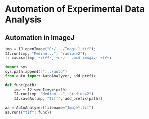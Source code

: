 # Automation of Experimental Data Analysis

## Automation in ImageJ

```python
imp = IJ.openImage("C:/.../Image-1.tif");
IJ.run(imp, "Median...", "radius=2");
IJ.saveAs(imp, "Tiff", "C:/.../Med_Image-1.tif");
```

```python
import sys
sys.path.append(r"...\auto")
from auto import AutoAnalyzer, add_prefix

def func(path):
    imp = IJ.openImage(path)
    IJ.run(imp, "Median...", "radius=2")
    IJ.saveAs(imp, "Tiff", add_prefix(path))

aa = AutoAnalyzer(filename="Image*.tif")
aa.run({"tif": func})

```